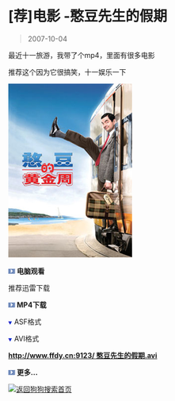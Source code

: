 # [荐]电影 -憨豆先生的假期 

> 2007-10-04

<div class="pcs-article-content_ptkaiapt4bxy_baiduscarticle" id="detailArticleContent_ptkaiapt4bxy_baiduscarticle">
 <p>
  最近十一旅游，我带了个mp4，里面有很多电影
 </p>
 <p>
  推荐这个因为它很搞笑，十一娱乐一下
 </p>
 <p>
  <img alt="憨豆的黄金周/憨豆假期/憨豆先生的假期/憨豆先生放大假/憨豆先生2法国假期 电影海报" class="Picture" src="images/ed36183b44d0f028d568e0b79f595682.jpg"/>
 </p>
 <p>
  <strong>
   <img class="blogimg" small="0" src="images/7f4dea780dc381441577e9d3cc710342.jpg"/>
   电脑观看
  </strong>
 </p>
 <p>
 </p>
 <p>
  推荐迅雷下载
 </p>
 <p>
  <strong>
   <img class="blogimg" small="0" src="images/7f4dea780dc381441577e9d3cc710342.jpg"/>
   MP4下载
  </strong>
 </p>
 <img class="blogimg" small="0" src="images/e6dd873ccab62d0779bd83829cc7f48e.jpg"/>
 ASF格式
 <p>
 </p>
 <p>
  <img class="blogimg" small="0" src="images/e6dd873ccab62d0779bd83829cc7f48e.jpg"/>
  AVI格式
 </p>
 <p>
  <a href="http://www.ffdy.cn:9123/憨豆先生的假期.avi" target="_blank">
   <strong>
    http://www.ffdy.cn:9123/
   </strong>
   <strong>
    <u>
     憨豆先生的假期.avi
    </u>
   </strong>
  </a>
 </p>
 <p>
  <strong>
   <img class="blogimg" small="0" src="images/7f4dea780dc381441577e9d3cc710342.jpg"/>
   更多...
  </strong>
 </p>
 <p>
  <a href="http://www.gougou.com/">
   <img alt="返回狗狗搜索首页" src="images/35f89f50906ce45ec11c89a21fc98284.jpg"/>
  </a>
 </p>
</div>


